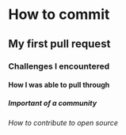 # How to commit
## My first pull request
### Challenges I encountered
#### How I was able to pull through
##### Important of a community
###### How to contribute to open source
